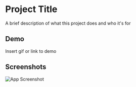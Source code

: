 # Project Title

A brief description of what this project does and who it's for


## Demo

Insert gif or link to demo


## Screenshots

![App Screenshot](https://github.com/allupydipunaidu/DASHBORD/assets/102947224/3321b45d-fe5c-4848-8d06-627a334d5cec)
